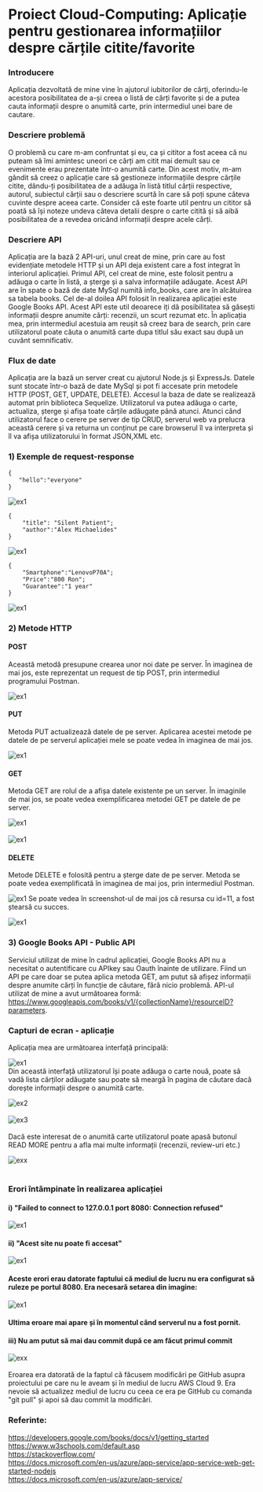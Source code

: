  # Proiect Cloud-Computing: Aplicație pentru gestionarea informațiilor despre cărțile citite/favorite
                                    
 ### Introducere

Aplicația dezvoltată de mine vine în ajutorul iubitorilor de cărți, oferindu-le acestora posibilitatea de a-și creea o listă de cărți favorite și de a putea cauta informații despre o anumită carte, prin intermediul unei bare de cautare.

 ### Descriere problemă
 O problemă cu care m-am confruntat și eu, ca și cititor a fost aceea că nu puteam să îmi amintesc uneori ce cărți am citit mai demult sau ce evenimente erau prezentate într-o anumită carte.
 Din acest motiv, m-am gândit să creez o aplicație care să gestioneze informațiile despre cărțile citite, dându-ți posibilitatea de a adăuga în listă titlul cărții respective, autorul, subiectul cărții sau o descriere scurtă în care să poți spune câteva cuvinte despre aceea carte. 
 Consider că este foarte util pentru un cititor să poată să își noteze undeva câteva detalii despre o carte citită și să aibă posibilitatea de a revedea oricând informații despre acele cărți. 
 ### Descriere API
 Aplicația are la bază 2 API-uri, unul creat de mine, prin care au fost evidențiate metodele HTTP și un API deja existent care a fost integrat în interiorul aplicației.
 Primul API, cel creat de mine, este folosit pentru a adăuga o carte în listă, a șterge și a salva informațiile adăugate.
 Acest API are în spate o bază de date MySql numită info_books, care are în alcătuirea sa tabela books.
 Cel de-al doilea API folosit în realizarea aplicației este Google Books API. Acest API este util deoarece iți dă posibilitatea să găsești informații despre anumite cărți: recenzii, un scurt rezumat etc. În aplicația mea, prin intermediul acestuia am reușit să creez bara de search, prin care utilizatorul poate căuta o anumită carte dupa titlul său exact sau după un cuvânt semnificativ.
 
 ### Flux de date
 Aplicația are la bază un server creat cu ajutorul Node.js și ExpressJs. Datele sunt stocate într-o bază de date MySql și pot fi accesate prin metodele HTTP (POST, GET, UPDATE, DELETE). Accesul la baza de date se realizează automat prin biblioteca Sequelize.
Utilizatorul va putea adăuga o carte, actualiza, șterge și afișa toate cărțile adăugate până atunci.
Atunci când utilizatorul face o cerere pe server de tip CRUD, serverul web va prelucra această cerere și va returna un conținut pe care browserul îl va interpreta și îl va afișa utilizatorului în format JSON,XML etc.
 ### 1) Exemple de request-response 
 ```
 { 
    "hello":"everyone"
 }
 ```
 
  ![ex1](example1.PNG) 
   
 ```
 {
     "title": "Silent Patient";
     "author":"Alex Michaelides"
 }
 ```
 ![ex1](example2.PNG) <br/>
 ```
 {
     "Smartphone":"LenovoP70A";
     "Price":"800 Ron";
     "Guarantee":"1 year"
 }
 
 ```
 ![ex1](example3.PNG)  
 ### 2) Metode HTTP
  #### POST 
  Această metodă presupune crearea unor noi date pe server. În imaginea de mai jos, este reprezentat un request de tip POST, prin intermediul programului Postman.  
  
  ![ex1](postmethod.PNG)  
  #### PUT
  Metoda PUT actualizează datele de pe server. Aplicarea acestei metode pe datele de pe serverul aplicației mele se poate vedea în imaginea de mai jos.  
  
  ![ex1](putmethods.PNG)  
  #### GET
  Metoda GET are rolul de a afișa datele existente pe un server. În imaginile de mai jos, se poate vedea exemplificarea metodei GET pe datele de pe server.  
  
  ![ex1](getmethod.PNG)   <br/><br/> 
  ![ex1](getmethod7.PNG)  
  #### DELETE
  Metode DELETE e folosită pentru a șterge date de pe server. Metoda se poate vedea exemplificată în imaginea de mai jos, prin intermediul Postman.  
  
   ![ex1](deletemethod.PNG) 
   Se poate vedea în screenshot-ul de mai jos că resursa cu id=11, a fost ștearsă cu succes.  
   
   ![ex1](allbooks.PNG)  
 ### 3) Google Books API - Public API
 Serviciul utilizat de mine în cadrul aplicației, Google Books API nu a necesitat o autentificare cu APIkey sau Oauth înainte de utilizare. Fiind un API pe care doar se putea aplica metoda GET, am putut să afișez informații despre anumite cărți în funcție de căutare, fără nicio problemă. API-ul utilizat de mine a avut următoarea formă: https://www.googleapis.com/books/v1/{collectionName}/resourceID?parameters.  
 ### Capturi de ecran - aplicație
 Aplicația mea are următoarea interfață principală:  
 
 ![ex1](ecranprincipal.PNG)  
 Din această interfață utilizatorul își poate adăuga o carte nouă, poate să vadă lista cărților adăugate sau poate să meargă în pagina de căutare dacă dorește informații despre o anumită carte.  
 
 ![ex2](ecranlista.PNG) <br/><br/> 
 ![ex3](ecransearch.PNG)  <br/><br/>
 Dacă este interesat de o anumită carte utilizatorul poate apasă butonul READ MORE pentru a afla mai multe informații (recenzii, review-uri etc.)  
 
 ![exx](readmore.PNG) <br/><br/>
 
 
 ### Erori întâmpinate în realizarea aplicației
  #### i) "Failed to connect to 127.0.0.1 port 8080: Connection refused"  
   ![ex1](error1.PNG)   
  #### ii) "Acest site nu poate fi accesat"
   ![ex1](error1.1.PNG)  
 #### Aceste erori erau datorate faptului că mediul de lucru nu era configurat să ruleze pe portul 8080. Era necesară setarea din imagine:
  ![ex1](solve1.PNG) 
 #### Ultima eroare mai apare și în momentul când serverul nu a fost pornit.
 #### iii) Nu am putut să mai dau commit după ce am făcut primul commit  
 ![exx](errorcommit.png) <br/><br/>
 Eroarea era datorată de la faptul că făcusem modificări pe GitHub asupra proiectului pe care nu le aveam și în mediul de lucru AWS Cloud 9. Era nevoie să actualizez mediul de lucru cu ceea ce era pe GitHub cu comanda "git pull" și apoi să dau commit la modificări.
   
  
  
 
 
 ### Referinte:
 https://developers.google.com/books/docs/v1/getting_started   
 https://www.w3schools.com/default.asp  
 https://stackoverflow.com/  
 https://docs.microsoft.com/en-us/azure/app-service/app-service-web-get-started-nodejs  
 https://docs.microsoft.com/en-us/azure/app-service/

